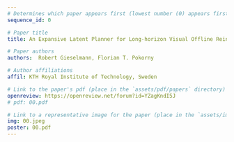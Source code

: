 ```yaml
---
# Determines which paper appears first (lowest number (0) appears first)
sequence_id: 0

# Paper title
title: An Expansive Latent Planner for Long-horizon Visual Offline Reinforcement Learning

# Paper authors
authors:  Robert Gieselmann, Florian T. Pokorny 

# Author affiliations
affil: KTH Royal Institute of Technology, Sweden

# Link to the paper's pdf (place in the `assets/pdf/papers` directory)
openreview: https://openreview.net/forum?id=YZagKndI5J
# pdf: 00.pdf

# Link to a representative image for the paper (place in the `assets/img/papers` directory)
img: 00.jpeg
poster: 00.pdf
---
```


